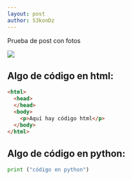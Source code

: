 ```yaml
---
layout: post
author: S3konDz
---
```


Prueba de post con fotos

<img src="https://www.esic.edu/sites/default/files/rethink/55c7c121-hacking-etico.jpg">


## Algo de código en html:


```html
<html>
  <head>
  </head>
  <body>
    <p>Aquí hay código html</p>
  </body>
</html>
```


## Algo de código en python:


```python
print ("código en python")
```



